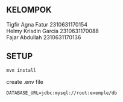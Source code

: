 ## KELOMPOK
Tigfir Agna Fatur    2310631170154 </br>
Helmy Krisdin Garcia 2310631170088 </br>
Fajar Abdullah       2310631170136

## SETUP
```cmd
mvn install
```
create .env file
```env
DATABASE_URL=jdbc:mysql://root:exemple/db
```
